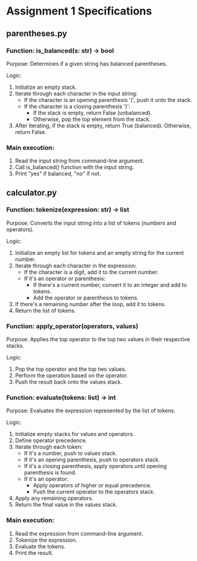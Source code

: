 # Assignment 1 Specifications

## parentheses.py

### Function: is_balanced(s: str) -> bool

Purpose: Determines if a given string has balanced parentheses.

Logic:
1. Initialize an empty stack.
2. Iterate through each character in the input string:
   - If the character is an opening parenthesis '(', push it onto the stack.
   - If the character is a closing parenthesis ')':
     - If the stack is empty, return False (unbalanced).
     - Otherwise, pop the top element from the stack.
3. After iterating, if the stack is empty, return True (balanced). Otherwise, return False.

### Main execution:
1. Read the input string from command-line argument.
2. Call is_balanced() function with the input string.
3. Print "yes" if balanced, "no" if not.

## calculator.py

### Function: tokenize(expression: str) -> list

Purpose: Converts the input string into a list of tokens (numbers and operators).

Logic:
1. Initialize an empty list for tokens and an empty string for the current number.
2. Iterate through each character in the expression:
   - If the character is a digit, add it to the current number.
   - If it's an operator or parenthesis:
     - If there's a current number, convert it to an integer and add to tokens.
     - Add the operator or parenthesis to tokens.
3. If there's a remaining number after the loop, add it to tokens.
4. Return the list of tokens.

### Function: apply_operator(operators, values)

Purpose: Applies the top operator to the top two values in their respective stacks.

Logic:
1. Pop the top operator and the top two values.
2. Perform the operation based on the operator.
3. Push the result back onto the values stack.

### Function: evaluate(tokens: list) -> int

Purpose: Evaluates the expression represented by the list of tokens.

Logic:
1. Initialize empty stacks for values and operators.
2. Define operator precedence.
3. Iterate through each token:
   - If it's a number, push to values stack.
   - If it's an opening parenthesis, push to operators stack.
   - If it's a closing parenthesis, apply operators until opening parenthesis is found.
   - If it's an operator:
     - Apply operators of higher or equal precedence.
     - Push the current operator to the operators stack.
4. Apply any remaining operators.
5. Return the final value in the values stack.

### Main execution:
1. Read the expression from command-line argument.
2. Tokenize the expression.
3. Evaluate the tokens.
4. Print the result.